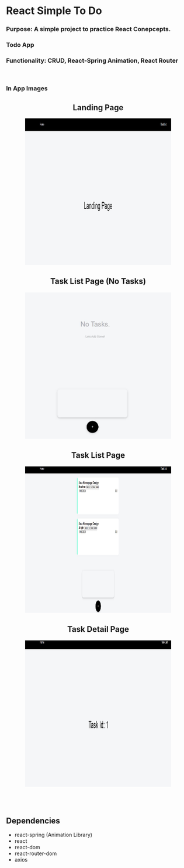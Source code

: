 <h1>React Simple To Do</h1>
<h3>Purpose: A simple project to practice React Conepcepts.</h3>
<h3>Todo App</h3>
<h3>
Functionality: CRUD, React-Spring Animation, React Router
</h3>
<br/>
<h3> In App Images </h3>
 <h2 align="center"> Landing Page </h2>
<p align="center">
  <img src="https://github.com/guogbonn/react_simple_todo/blob/main/projectPics/HomePage.JPG?raw=true" data-canonical-src="https://github.com/guogbonn/react_simple_todo/blob/main/projectPics/HomePage.JPG?raw=true" width="400" height="400" />
</p>
<h2 align="center">Task List Page (No Tasks) </h2>
<p  align="center">
  <img src="https://github.com/guogbonn/react_simple_todo/blob/main/projectPics/landing.JPG?raw=true" data-canonical-src="https://github.com/guogbonn/react_simple_todo/blob/main/projectPics/landing.JPG?raw=true" width="400" height="400" />
</p>
 <h2 align="center"> Task List Page </h2>
<p align="center">
  <img src="https://github.com/guogbonn/react_simple_todo/blob/main/projectPics/landing%20with%20tasks.JPG?raw=true" data-canonical-src="https://github.com/guogbonn/react_simple_todo/blob/main/projectPics/landing%20with%20tasks.JPG?raw=true" width="400" height="400" />
</p>

<h2 align="center">Task Detail Page </h2>
<p  align="center">
  <img src="https://github.com/guogbonn/react_simple_todo/blob/main/projectPics/TaskDetailPage.JPG?raw=true" data-canonical-src="https://github.com/guogbonn/react_simple_todo/blob/main/projectPics/TaskDetailPage.JPG?raw=true" width="400" height="400" />
</p>

<br/>


  
<br/>

<h2>Dependencies</h2>
<ul>
  <li>react-spring (Animation Library)</li>
  <li>react</li>
  <li>react-dom</li>
 <li>react-router-dom</li>
  <li>axios</li>
</ul>
